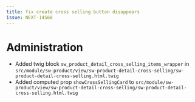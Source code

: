 ```yaml
---
title: fix create cross selling button disappears
issue: NEXT-14568
---
```

# Administration
* Added twig block `sw_product_detail_cross_selling_items_wrapper` in `src/module/sw-product/view/sw-product-detail-cross-selling/sw-product-detail-cross-selling.html.twig`
* Added computed prop `showCrossSellingCard` to `src/module/sw-product/view/sw-product-detail-cross-selling/sw-product-detail-cross-selling.html.twig` 
